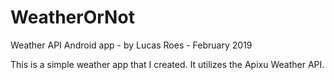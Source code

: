 # WeatherOrNot
Weather API Android app - 
by Lucas Roes - 
February 2019

This is a simple weather app that I created. It utilizes the Apixu Weather API.
